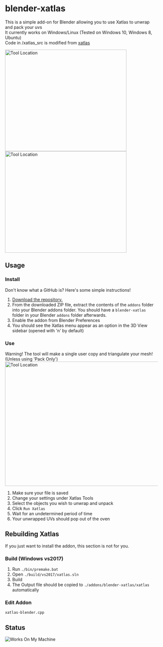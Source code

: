 # blender-xatlas
This is a simple add-on for Blender allowing you to use Xatlas to unwrap and pack your uvs  
It currently works on Windows/Linux (Tested on Windows 10, Windows 8, Ubuntu)  
Code in /xatlas_src is modified from [xatlas](https://github.com/jpcy/xatlas/)  

<p float="left">
<img src="./readme_images/comparisons/sponza-xatlas.png" alt="Tool Location" width="400" height="333">
<img src="./readme_images/comparisons/sponza-xatlas-uv.png" alt="Tool Location" width="400" height="333">
</p>

## Usage

### Install
Don't know what a GitHub is? Here's some simple instructions!
1. [Download the repository.](https://codeload.github.com/s-ilent/blender-xatlas/zip/refs/heads/master)
2. From the downloaded ZIP file, extract the contents of the `addons` folder into your Blender addons folder.
   You should have a `blender-xatlas` folder in your Blender `addons` folder afterwards.
3. Enable the addon from Blender Preferences
4. You should see the Xatlas menu appear as an option in the 3D View sidebar (opened with 'n' by default)


### Use
Warning! The tool will make a single user copy and triangulate your mesh! (Unless using 'Pack Only')
<img src="./readme_images/tool-location.png" alt="Tool Location" width="569" height="408">
1. Make sure your file is saved
2. Change your settings under Xatlas Tools
3. Select the objects you wish to unwrap and unpack
4. Click ```Run Xatlas```
5. Wait for an undetermined period of time
6. Your unwrapped UVs should pop out of the oven

## Rebuilding Xatlas
If you just want to install the addon, this section is not for you.
### Build (Windows vs2017)
1. Run ```./bin/premake.bat```
2. Open ```./build/vs2017/xatlas.sln```
3. Build
4. The Output file should be copied to ```./addons/blender-xatlas/xatlas``` automatically

### Edit Addon
```xatlas-blender.cpp```

## Status
![Works On My Machine](works_on_my_machine.png)
